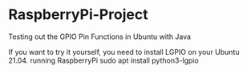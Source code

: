 # RaspberryPi-Project
Testing out the GPIO Pin Functions in Ubuntu with Java

If you want to try it yourself, you need to install LGPIO on your Ubuntu 21.04. running RaspberryPi
sudo apt install python3-lgpio
